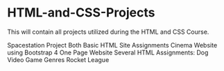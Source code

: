 # HTML-and-CSS-Projects
This will contain all projects utilized during the HTML and CSS Course. 

Spacestation Project
Both Basic HTML Site Assignments
Cinema Website using Bootstrap 4
One Page Website
Several HTML Assignments:
Dog Video
Game Genres
Rocket League

